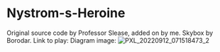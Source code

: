 # Nystrom-s-Heroine
Original source code by Professor Slease, added on by me. Skybox by Borodar. 
Link to play:
Diagram image:
![PXL_20220912_071518473_2](https://user-images.githubusercontent.com/112668967/189595461-2d19966e-de46-49e4-89f1-e75ce40c1dc4.jpg)
